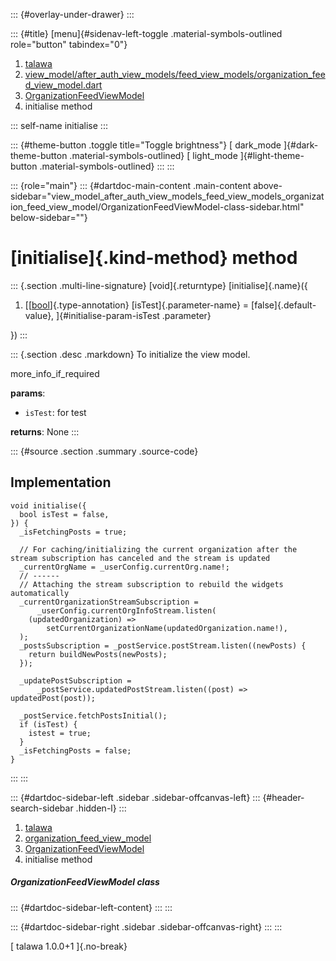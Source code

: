 ::: {#overlay-under-drawer}
:::

::: {#title}
[menu]{#sidenav-left-toggle .material-symbols-outlined role="button"
tabindex="0"}

1.  [talawa](../../index.html)
2.  [view_model/after_auth_view_models/feed_view_models/organization_feed_view_model.dart](../../view_model_after_auth_view_models_feed_view_models_organization_feed_view_model/)
3.  [OrganizationFeedViewModel](../../view_model_after_auth_view_models_feed_view_models_organization_feed_view_model/OrganizationFeedViewModel-class.html)
4.  initialise method

::: self-name
initialise
:::

::: {#theme-button .toggle title="Toggle brightness"}
[ dark_mode ]{#dark-theme-button .material-symbols-outlined} [
light_mode ]{#light-theme-button .material-symbols-outlined}
:::
:::

::: {role="main"}
::: {#dartdoc-main-content .main-content above-sidebar="view_model_after_auth_view_models_feed_view_models_organization_feed_view_model/OrganizationFeedViewModel-class-sidebar.html" below-sidebar=""}
<div>

# [initialise]{.kind-method} method

</div>

::: {.section .multi-line-signature}
[void]{.returntype} [initialise]{.name}({

1.  [[[bool](https://api.flutter.dev/flutter/dart-core/bool-class.html)]{.type-annotation}
    [isTest]{.parameter-name} = [false]{.default-value},
    ]{#initialise-param-isTest .parameter}

})
:::

::: {.section .desc .markdown}
To initialize the view model.

more_info_if_required

**params**:

-   `isTest`: for test

**returns**: None
:::

::: {#source .section .summary .source-code}
## Implementation

``` language-dart
void initialise({
  bool isTest = false,
}) {
  _isFetchingPosts = true;

  // For caching/initializing the current organization after the stream subscription has canceled and the stream is updated
  _currentOrgName = _userConfig.currentOrg.name!;
  // ------
  // Attaching the stream subscription to rebuild the widgets automatically
  _currentOrganizationStreamSubscription =
      _userConfig.currentOrgInfoStream.listen(
    (updatedOrganization) =>
        setCurrentOrganizationName(updatedOrganization.name!),
  );
  _postsSubscription = _postService.postStream.listen((newPosts) {
    return buildNewPosts(newPosts);
  });

  _updatePostSubscription =
      _postService.updatedPostStream.listen((post) => updatedPost(post));

  _postService.fetchPostsInitial();
  if (isTest) {
    istest = true;
  }
  _isFetchingPosts = false;
}
```
:::
:::

::: {#dartdoc-sidebar-left .sidebar .sidebar-offcanvas-left}
::: {#header-search-sidebar .hidden-l}
:::

1.  [talawa](../../index.html)
2.  [organization_feed_view_model](../../view_model_after_auth_view_models_feed_view_models_organization_feed_view_model/)
3.  [OrganizationFeedViewModel](../../view_model_after_auth_view_models_feed_view_models_organization_feed_view_model/OrganizationFeedViewModel-class.html)
4.  initialise method

##### OrganizationFeedViewModel class

::: {#dartdoc-sidebar-left-content}
:::
:::

::: {#dartdoc-sidebar-right .sidebar .sidebar-offcanvas-right}
:::
:::

[ talawa 1.0.0+1 ]{.no-break}
